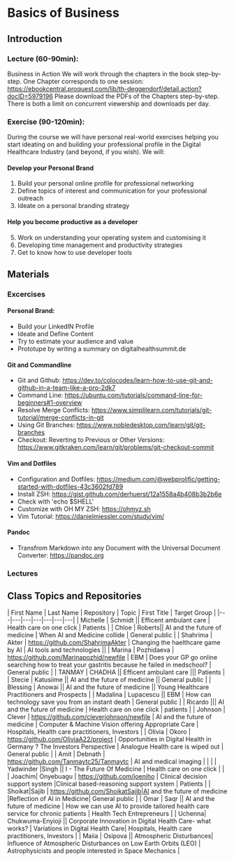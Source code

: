 # Basics of Business


## Introduction


### Lecture (60-90min):
 
Business in Action
We will work through the chapters in the book step-by-step. One Chapter corresponds to one session: https://ebookcentral.proquest.com/lib/th-deggendorf/detail.action?docID=5979196
Please download the PDFs of the Chapters step-by-step. There is both a limit on concurrent viewership and downloads per day.


### Exercise (90-120min):
During the course we will have personal real-world exercises helping you start ideating on and building your professional profile in the Digital Healthcare Industry (and beyond, if you wish). We will:


#### Develop your Personal Brand

1. Build your personal online profile for professional networking
3. Define topics of interest and communication for your professional outreach
4. Ideate on a personal branding strategy


#### Help you become productive as a developer

5. Work on understanding your operating system and customising it
6. Developing time management and productivity strategies
7. Get to know how to use developer tools


## Materials

### Excercises

#### Personal Brand:
- Build your LinkedIN Profile
- Ideate and Define Content
- Try to estimate your audience and value
- Prototupe by writing a summary on digitalhealthsummit.de

#### Git and Commandline
[](cli_tutorial.md)
- Git and Github: https://dev.to/colocodes/learn-how-to-use-git-and-github-in-a-team-like-a-pro-2dk7
- Command Line: https://ubuntu.com/tutorials/command-line-for-beginners#1-overview
- Resolve Merge Conflicts: https://www.simplilearn.com/tutorials/git-tutorial/merge-conflicts-in-git
- Using Git Branches: https://www.nobledesktop.com/learn/git/git-branches
- Checkout: Reverting to Previous or Other Versions: https://www.gitkraken.com/learn/git/problems/git-checkout-commit

#### Vim and Dotfiles
[](vim_tutorial.md)
- Configuration and Dotfiles: https://medium.com/@webprolific/getting-started-with-dotfiles-43c3602fd789
- Install ZSH: https://gist.github.com/derhuerst/12a1558a4b408b3b2b6e
- Check with 'echo $SHELL'
- Customize with OH MY ZSH: https://ohmyz.sh
- Vim Tutorial: https://danielmiessler.com/study/vim/

#### Pandoc
- Transfrom Markdown into any Document with the Universal Document Converter: https://pandoc.org

### Lectures

[](session_01.md)
[](session_02.md)
[](session_03.md)
[](session_04.md)
[](session_05.md)
[](session_06.md)
[](session_07.md)
[](session_08.md)
[](session_09.md)
[](session_10.md)
[](session_11.md)
[](session_12.md)
[](session_13.md)
[](session_14.md)
[](session_15.md)
[](session_16.md)


## Class Topics and Repositories


| First Name | Last Name | Repository | Topic | First Title | Target Group |
|---|---|---|---|---|---|---|
| Michelle | Schmidt || Efficent ambulant care | Health care on one click | Patients |
| Chloe | Roberts|| AI and the future of medicine | When AI and Medicine collide | General public |
| Shahrima | Akter | https://github.com/ShahrimaAkter | Changing the haelthcare game by AI | AI tools and technologies ||
| Marina | Pozhidaeva | https://github.com/Marinapozhid/newfile | EBM | Does your GP go online searching how to treat your gastritis because he failed in medschool? | General public |
| TANMAY | CHADHA || Efficent ambulant care ||| Patients |
| Stecie | Katusiime || AI and the future of medicine || General public |
| Blessing | Anowai || AI and the future of medicine || Young Healthcare Practitioners and Prospects |
| Madalina | Lupacescu || EBM | How can technology save you from an instant death | General public |
| Ricardo ||| AI and the future of medicine | Health care on one click | patients |
| Johnson | Clever | https://github.com/cleverjohnson/newfile | Al and the future of medicine | Computer & Machine Vision offering Appropriate Care | Hospitals, Health care practitioners, Investors |
| Olivia | Okoro | https://github.com/OliviaA22/project | Opportunities in Digital Health in Germany ? The Investors Perspective | Analogue Health care is wiped out | General public |
| Amit | Debnath | https://github.com/Tanmaytc25/Tanmaytc | AI and medical imaging | | |
| Yadwinder |Singh || I - The Future Of Medicine | Health care on one click | |
| Joachim| Onyebuagu | https://github.com/joeniho | Clinical decision support system |Clinical based-reasoning support system | Patients |
| Shoikat|Sajib | https://github.com/ShoikatSajib|AI and the future of medicine |Reflection of AI in Medicine| General public |
| Omar | Saqr || AI and the future of medicine | How we can use AI to provide tailored health care service for chronic patients | Health Tech Entrepreneurs |
| Uchenna| Chukwuma-Enyioji || Corporate Innovation in Digital Health Care- what works? | Variations in Digital Health Care| Hospitals, Health care practitioners, Investors |
| Maiia | Osipova || Atmospheric Disturbances| Influence of Atmospheric Disturbances on Low Earth Orbits (LEO) | Astrophysicists and people interested in Space Mechanics |
